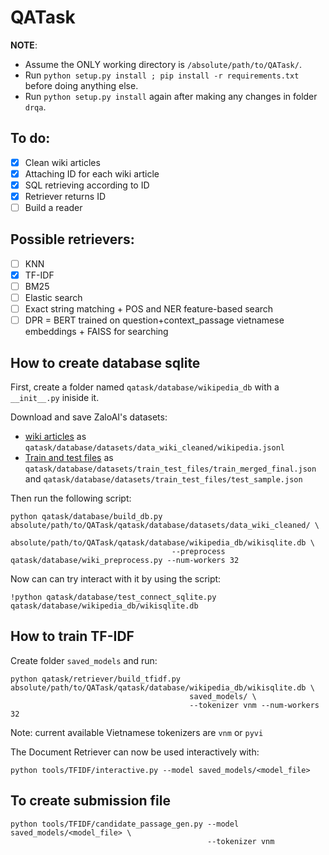 # QATask

**NOTE**: 
- Assume the ONLY working directory is `/absolute/path/to/QATask/`.
- Run `python setup.py install ; pip install -r requirements.txt` before doing anything else.
- Run `python setup.py install` again after making any changes in folder `drqa`.

## To do:
- [x] Clean wiki articles
- [x] Attaching ID for each wiki article
- [x] SQL retrieving according to ID
- [x] Retriever returns ID
- [ ] Build a reader

## Possible retrievers:
- [ ] KNN
- [x] TF-IDF
- [ ] BM25
- [ ] Elastic search
- [ ] Exact string matching + POS and NER feature-based search
- [ ] DPR = BERT trained on question+context_passage vietnamese embeddings + FAISS for searching

## How to create database sqlite
First, create a folder named `qatask/database/wikipedia_db` with a `__init__.py` iniside it.

Download and save ZaloAI's datasets:
- [wiki articles](https://dl-challenge.zalo.ai/e2e-question-answering/wikipedia_20220620_cleaned.zip) 
as `qatask/database/datasets/data_wiki_cleaned/wikipedia.jsonl`
- [Train and test files](https://dl-challenge.zalo.ai/e2e-question-answering/e2eqa-train+public_test-v1.zip) as `qatask/database/datasets/train_test_files/train_merged_final.json` and `qatask/database/datasets/train_test_files/test_sample.json`

Then run the following script:

```
python qatask/database/build_db.py  absolute/path/to/QATask/qatask/database/datasets/data_wiki_cleaned/ \
                                    absolute/path/to/QATask/qatask/database/wikipedia_db/wikisqlite.db \
                                    --preprocess qatask/database/wiki_preprocess.py --num-workers 32
```

Now can can try interact with it by using the script:
```
!python qatask/database/test_connect_sqlite.py qatask/database/wikipedia_db/wikisqlite.db
```

## How to train TF-IDF
Create folder `saved_models` and run:
```
python qatask/retriever/build_tfidf.py  absolute/path/to/QATask/qatask/database/wikipedia_db/wikisqlite.db \
                                        saved_models/ \
                                        --tokenizer vnm --num-workers 32
```
Note: current available Vietnamese tokenizers are `vnm` or `pyvi`

The Document Retriever can now be used interactively with:
```
python tools/TFIDF/interactive.py --model saved_models/<model_file>
```

## To create submission file
```
python tools/TFIDF/candidate_passage_gen.py --model saved_models/<model_file> \
                                            --tokenizer vnm
```

